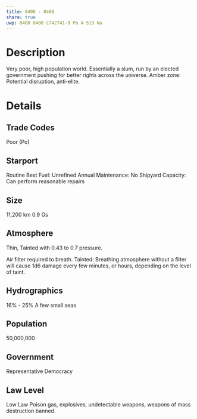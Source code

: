 ```yaml
---
title: 0408 - 0408
share: true
uwp: 0408 0408 C742741-9 Po A 513 Na
---
```


# Description
Very poor, high population world. Essentially a slum, run by an elected government pushing for better rights across the universe.
Amber zone: Potential disruption, anti-elite.

# Details
## Trade Codes
Poor (Po)

## Starport
Routine
Best Fuel: Unrefined
Annual Maintenance: No
Shipyard Capacity: Can perform reasonable repairs

## Size
11,200 km
0.9 Gs

## Atmosphere
Thin, Tainted with 0.43 to 0.7 pressure.

Air filter required to breath.
Tainted: Breathing atmosphere without a filter will cause 1d6 damage every few minutes, or hours, depending on the level of taint.

## Hydrographics
16% - 25%
A few small seas

## Population
50,000,000

## Government
Representative Democracy

## Law Level
Low Law
Poison gas, explosives, undetectable weapons, weapons of mass destruction banned.
